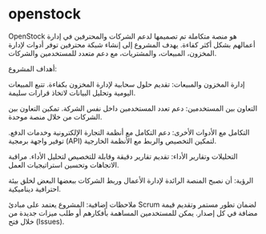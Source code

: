 # openstock

OpenStock هو منصة متكاملة تم تصميمها لدعم الشركات والمحترفين في إدارة أعمالهم بشكل أكثر كفاءة. يهدف المشروع إلى إنشاء شبكة محترفين توفر أدوات لإدارة المخزون، المبيعات، والمشتريات، مع دعم متعدد للمستخدمين والشركات.

أهداف المشروع:

إدارة المخزون والمبيعات:
تقديم حلول سحابية لإدارة المخزون بكفاءة.
تتبع المبيعات اليومية وتحليل البيانات لاتخاذ قرارات سليمة.

التعاون بين المستخدمين:
دعم تعدد المستخدمين داخل نفس الشركة.
تمكين التعاون بين الشركات من خلال منصة موحدة.

التكامل مع الأدوات الأخرى:
دعم التكامل مع أنظمة التجارة الإلكترونية وخدمات الدفع.
توفير واجهة برمجية (API) لتمكين التخصيص والربط مع الأنظمة الخارجية.

التحليلات وتقارير الأداء:
تقديم تقارير دقيقة وقابلة للتخصيص لتحليل الأداء.
مراقبة الاتجاهات وتحسين استراتيجيات العمل.

الرؤية:
أن نصبح المنصة الرائدة لإدارة الأعمال وربط الشركات ببعضها البعض لخلق بيئة احترافية ديناميكية.

ملاحظات إضافية:
المشروع يعتمد على مبادئ Scrum لضمان تطور مستمر وتقديم قيمة مضافة في كل إصدار.
يمكن للمستخدمين المساهمة بأفكارهم أو طلب ميزات جديدة من خلال فتح (Issues).






